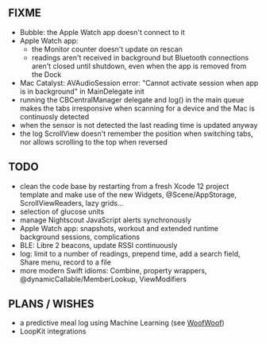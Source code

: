 FIXME
-----

* Bubble: the Apple Watch app doesn't connect to it
* Apple Watch app:
  - the Monitor counter doesn't update on rescan
  - readings aren't received in background but Bluetooth connections aren't closed until shutdown, even when the app is removed from the Dock
* Mac Catalyst: AVAudioSession error: "Cannot activate session when app is in background" in MainDelegate init
* running the CBCentralManager delegate and log() in the main queue makes the tabs irresponsive when scanning for a device and the Mac is continuosly detected
* when the sensor is not detected the last reading time is updated anyway
* the log ScrollView doesn't remember the position when switching tabs, nor allows scrolling to the top when reversed

TODO
----

* clean the code base by restarting from a fresh Xcode 12 project template and make use of the new Widgets, @Scene/AppStorage, ScrollViewReaders, lazy grids...
* selection of glucose units
* manage Nightscout JavaScript alerts synchronously
* Apple Watch app: snapshots, workout and extended runtime background sessions, complications
* BLE: Libre 2 beacons, update RSSI continuously
* log: limit to a number of readings, prepend time, add a search field, Share menu, record to a file
* more modern Swift idioms: Combine, property wrappers, @dynamicCallable/MemberLookup, ViewModifiers


PLANS / WISHES
---------------

* a predictive meal log using Machine Learning (see [WoofWoof](https://github.com/gshaviv/ninety-two))
* LoopKit integrations
